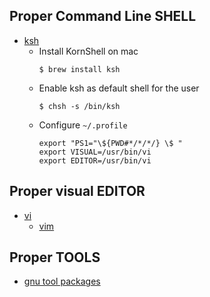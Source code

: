 ## Proper Command Line SHELL
* [ksh](https://en.wikipedia.org/wiki/KornShell)
   * Install KornShell on mac
      ```
      $ brew install ksh
      ```
   * Enable ksh as default shell for the user
      ```
      $ chsh -s /bin/ksh
      ```
   * Configure `~/.profile`
      ```
      export "PS1="\${PWD#*/*/*/} \$ "
      export VISUAL=/usr/bin/vi
      export EDITOR=/usr/bin/vi
      ```
## Proper visual EDITOR
* [vi](https://en.wikipedia.org/wiki/Vi)
   * [vim](https://en.wikipedia.org/wiki/Vim_(text_editor))

## Proper TOOLS
* [gnu tool packages](https://www.gnu.org/software/software.html)
